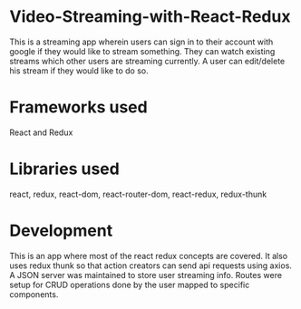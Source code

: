 # Video-Streaming-with-React-Redux
This is a streaming app wherein users can sign in to their account with google if they would like to stream something.
They can watch existing streams which other users are streaming currently. A user can edit/delete his stream if they would like to do so.

# Frameworks used
React and Redux

# Libraries used
react,
redux,
react-dom,
react-router-dom,
react-redux,
redux-thunk

# Development
This is an app where most of the react redux concepts are covered. It also uses redux thunk so that action creators can send api requests using axios. A JSON server was maintained to store user streaming info. Routes were setup for CRUD operations done by the user mapped to specific components.
